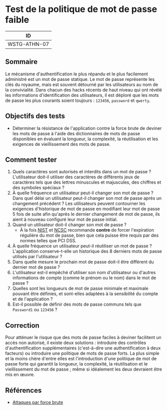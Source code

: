 # Test de la politique de mot de passe faible

|ID          |
|------------|
|WSTG-ATHN-07|

## Sommaire

Le mécanisme d'authentification le plus répandu et le plus facilement administré est un mot de passe statique. Le mot de passe représente les clés du royaume, mais est souvent détourné par les utilisateurs au nom de la convivialité. Dans chacun des hacks récents de haut niveau qui ont révélé les informations d'identification des utilisateurs, il est déploré que les mots de passe les plus courants soient toujours : `123456`, `password` et `qwerty`.

## Objectifs des tests

- Déterminer la résistance de l'application contre la force brute de deviner les mots de passe à l'aide des dictionnaires de mots de passe disponibles en évaluant la longueur, la complexité, la réutilisation et les exigences de vieillissement des mots de passe.

## Comment tester

1. Quels caractères sont autorisés et interdits dans un mot de passe ? L'utilisateur doit-il utiliser des caractères de différents jeux de caractères tels que des lettres minuscules et majuscules, des chiffres et des symboles spéciaux ?
2. À quelle fréquence un utilisateur peut-il changer son mot de passe ? Dans quel délai un utilisateur peut-il changer son mot de passe après un changement précédent ? Les utilisateurs peuvent contourner les exigences d'historique de mot de passe en modifiant leur mot de passe 5 fois de suite afin qu'après le dernier changement de mot de passe, ils aient à nouveau configuré leur mot de passe initial.
3. Quand un utilisateur doit-il changer son mot de passe ?
    - À la fois [NIST](https://pages.nist.gov/800-63-3/sp800-63b.html#memsecretver) et [NCSC](https://www.ncsc.gov.uk/collection/passwords/updating-your-approach#PasswordGuidance:UpdatingYourApproach-Don'tenforceregularpasswordexpiry) recommande **contre** de forcer l'expiration régulière du mot de passe, bien que cela puisse être requis par des normes telles que PCI DSS.
4. À quelle fréquence un utilisateur peut-il réutiliser un mot de passe ? L'application conserve-t-elle un historique des 8 derniers mots de passe utilisés par l'utilisateur ?
5. Dans quelle mesure le prochain mot de passe doit-il être différent du dernier mot de passe ?
6. L'utilisateur est-il empêché d'utiliser son nom d'utilisateur ou d'autres informations de compte (comme le prénom ou le nom) dans le mot de passe ?
7. Quelles sont les longueurs de mot de passe minimale et maximale pouvant être définies, et sont-elles adaptées à la sensibilité du compte et de l'application ?
8. Est-il possible de définir des mots de passe communs tels que `Password1` ou `123456` ?

## Correction

Pour atténuer le risque que des mots de passe faciles à deviner facilitent un accès non autorisé, il existe deux solutions : introduire des contrôles d'authentification supplémentaires (c'est-à-dire une authentification à deux facteurs) ou introduire une politique de mots de passe forts. La plus simple et la moins chère d'entre elles est l'introduction d'une politique de mot de passe forte qui garantit la longueur, la complexité, la réutilisation et le vieillissement du mot de passe ; même si idéalement les deux devraient être mis en œuvre.

## Références

- [Attaques par force brute](https://owasp.org/www-community/attacks/Brute_force_attack)
